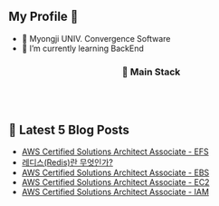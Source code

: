 <h2> My Profile 👋 </h2> 

- 📘 Myongji UNIV. Convergence Software 
- 🌱 I’m currently learning BackEnd 

<h3 align="center"> 🔧 Main Stack  </h3> 

<p align="center">
  <img alt="" src= "https://img.shields.io/badge/Java-ED8B00?style=for-the-badge&logo=openjdk&logoColor=white"/> 
  <img alt="" src="https://img.shields.io/badge/spring-6DB33F?style=for-the-badge&logo=spring&logoColor=white">
  <img alt="" src="https://img.shields.io/badge/springboot-6DB33F?style=for-the-badge&logo=springboot&logoColor=white">
  </br>
  <img alt="" src= "https://img.shields.io/badge/MySQL-4B89DC?style=for-the-badge&logo=mysql&logoColor=white"/>
  <img alt="" src= "https://img.shields.io/badge/redis-%23DD0031.svg?&style=for-the-badge&logo=redis&logoColor=white"/>
  <img alt="" src= "https://img.shields.io/badge/Amazon_AWS-232F3E?style=for-the-badge&logo=amazon-aws&logoColor=white"/>
</p>

## 📕 Latest 5 Blog Posts

<ul><li><a href='https://maehyuk.tistory.com/9' target='_blank'>AWS Certified Solutions Architect Associate - EFS</a></li><li><a href='https://maehyuk.tistory.com/8' target='_blank'>레디스(Redis)란 무엇인가?</a></li><li><a href='https://maehyuk.tistory.com/7' target='_blank'>AWS Certified Solutions Architect Associate - EBS</a></li><li><a href='https://maehyuk.tistory.com/6' target='_blank'>AWS Certified Solutions Architect Associate - EC2</a></li><li><a href='https://maehyuk.tistory.com/5' target='_blank'>AWS Certified Solutions Architect Associate - IAM</a></li></ul>